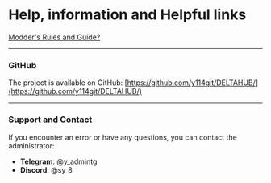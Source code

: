 # Help, information and Helpful links

[Modder's Rules and Guide?](https://github.com/y114git/DELTAHUB/wiki/Modder's-Guide-(EN))

---

### **GitHub**

The project is available on GitHub: [https://github.com/y114git/DELTAHUB/](https://github.com/y114git/DELTAHUB/)

---

### **Support and Contact**

If you encounter an error or have any questions, you can contact the administrator:

* **Telegram**: @y_admintg
* **Discord**: @sy_8
